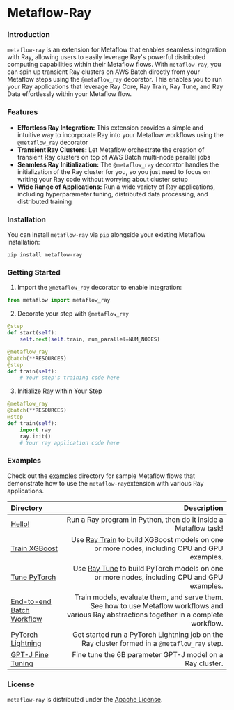 # Metaflow-Ray

### Introduction
`metaflow-ray` is an extension for Metaflow that enables seamless integration with Ray, allowing users to easily leverage 
Ray's powerful distributed computing capabilities within their Metaflow flows. 
With `metaflow-ray`, you can spin up transient Ray clusters on AWS Batch directly from your Metaflow steps using 
the `@metaflow_ray` decorator. This enables you to run your Ray applications that leverage Ray Core, Ray Train, Ray Tune, 
and Ray Data effortlessly within your Metaflow flow.

### Features
- <b>Effortless Ray Integration:</b> This extension provides a simple and intuitive way to incorporate Ray 
into your Metaflow workflows using the `@metaflow_ray` decorator
- <b>Transient Ray Clusters:</b> Let Metaflow orchestrate the creation of transient Ray clusters on top of AWS Batch multi-node parallel jobs
- <b>Seamless Ray Initialization:</b> The `@metaflow_ray` decorator handles the initialization of the Ray cluster for you, so you just need to 
focus on writing your Ray code without worrying about cluster setup
- <b>Wide Range of Applications:</b> Run a wide variety of Ray applications, including hyperparameter tuning, distributed data processing, and
distributed training

### Installation
You can install `metaflow-ray` via `pip` alongside your existing Metaflow installation:
```
pip install metaflow-ray
```

### Getting Started
1. Import the `@metaflow_ray` decorator to enable integration:
```python
from metaflow import metaflow_ray
```

2. Decorate your step with `@metaflow_ray`
```python
@step
def start(self):
    self.next(self.train, num_parallel=NUM_NODES)

@metaflow_ray
@batch(**RESOURCES)
@step
def train(self):
    # Your step's training code here
```

3. Initialize Ray within Your Step
```python
@metaflow_ray
@batch(**RESOURCES)
@step
def train(self):
    import ray
    ray.init()
    # Your ray application code here
```

### Examples
Check out the [examples](/examples) directory for sample Metaflow flows that demonstrate how to use the `metaflow-ray`extension 
with various Ray applications.

| Directory | Description |
| :--- | ---: |
| [Hello!](examples/hello/README.md) | Run a Ray program in Python, then do it inside a Metaflow task! |  
| [Train XGBoost](examples/train/README.md) | Use [Ray Train](https://docs.ray.io/en/latest/train/train.html) to build XGBoost models on one or more nodes, including CPU and GPU examples. |  
| [Tune PyTorch](examples/tune/README.md) | Use [Ray Tune](https://docs.ray.io/en/latest/tune/tune.html) to build PyTorch models on one or more nodes, including CPU and GPU examples. |  
| [End-to-end Batch Workflow](examples/e2e-batch/README.md) | Train models, evaluate them, and serve them. See how to use Metaflow workflows and various Ray abstractions together in a complete workflow. |
| [PyTorch Lightning](examples/ray-lightning-tune/README.md) | Get started run a PyTorch Lightning job on the Ray cluster formed in a `@metaflow_ray` step. |
| [GPT-J Fine Tuning](examples/ray-fine-tuning-gpt-j/README.md) | Fine tune the 6B parameter GPT-J model on a Ray cluster. |

### License
`metaflow-ray` is distributed under the <u>Apache License</u>.
